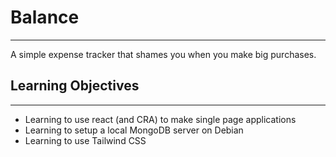 # Balance
---
A simple expense tracker that shames you when you make big purchases.

## Learning Objectives
---
- Learning to use react (and CRA) to make single page applications
- Learning to setup a local MongoDB server on Debian
- Learning to use Tailwind CSS